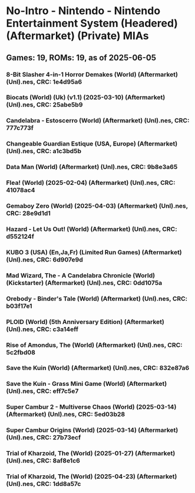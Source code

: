 # No-Intro - Nintendo - Nintendo Entertainment System (Headered) (Aftermarket) (Private) MIAs
## Games: 19, ROMs: 19, as of 2025-06-05

### 8-Bit Slasher 4-in-1 Horror Demakes (World) (Aftermarket) (Unl).nes, CRC: 1e4d95a6
### Biocats (World) (Uk) (v1.1) (2025-03-10) (Aftermarket) (Unl).nes, CRC: 25abe5b9
### Candelabra - Estoscerro (World) (Aftermarket) (Unl).nes, CRC: 777c773f
### Changeable Guardian Estique (USA, Europe) (Aftermarket) (Unl).nes, CRC: a1c3bd5b
### Data Man (World) (Aftermarket) (Unl).nes, CRC: 9b8e3a65
### Flea! (World) (2025-02-04) (Aftermarket) (Unl).nes, CRC: 41078ac4
### Gemaboy Zero (World) (2025-04-03) (Aftermarket) (Unl).nes, CRC: 28e9d1d1
### Hazard - Let Us Out! (World) (Aftermarket) (Unl).nes, CRC: d552124f
### KUBO 3 (USA) (En,Ja,Fr) (Limited Run Games) (Aftermarket) (Unl).nes, CRC: 6d907e9d
### Mad Wizard, The - A Candelabra Chronicle (World) (Kickstarter) (Aftermarket) (Unl).nes, CRC: 0dd1075a
### Orebody - Binder's Tale (World) (Aftermarket) (Unl).nes, CRC: b03f17e1
### PLOID (World) (5th Anniversary Edition) (Aftermarket) (Unl).nes, CRC: c3a14eff
### Rise of Amondus, The (World) (Aftermarket) (Unl).nes, CRC: 5c2fbd08
### Save the Kuin (World) (Aftermarket) (Unl).nes, CRC: 832e87a6
### Save the Kuin - Grass Mini Game (World) (Aftermarket) (Unl).nes, CRC: eff7c5e7
### Super Cambur 2 - Multiverse Chaos (World) (2025-03-14) (Aftermarket) (Unl).nes, CRC: 5ed03b28
### Super Cambur Origins (World) (2025-03-14) (Aftermarket) (Unl).nes, CRC: 27b73ecf
### Trial of Kharzoid, The (World) (2025-01-27) (Aftermarket) (Unl).nes, CRC: 8af8e1c6
### Trial of Kharzoid, The (World) (2025-04-23) (Aftermarket) (Unl).nes, CRC: 1dd8a57c
